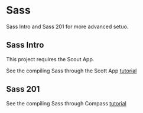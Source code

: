 # Sass

Sass Intro and Sass 201 for more advanced setuo.

## Sass Intro

This project requires the Scout App.

See the compiling Sass through the Scott App [tutorial](http://minus.nz/articles/compiling-sass-through-the-scout-app)

## Sass 201

See the compiling Sass through Compass [tutorial](http://minus.nz/articles/compiling-sass-through-compass)